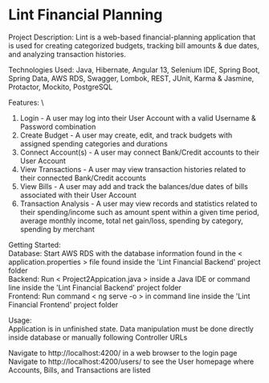 # Lint Financial Planning

Project Description: Lint is a web-based financial-planning application that is used for creating categorized budgets, tracking bill amounts & due dates, and analyzing transaction histories.   

Technologies Used: Java, Hibernate, Angular 13, Selenium IDE, Spring Boot, Spring Data, AWS RDS, Swagger, Lombok, REST, JUnit, Karma & Jasmine, Protactor, Mockito, PostgreSQL  

Features: \
1. Login - A user may log into their User Account with a valid Username & Password combination  
2. Create Budget - A user may create, edit, and track budgets with assigned spending categories and durations  
3. Connect Account(s) - A user may connect Bank/Credit accounts to their User Account  
4. View Transactions - A user may view transaction histories related to their connected Bank/Credit accounts  
5. View Bills - A user may add and track the balances/due dates of bills associated with their User Account  
6. Transaction Analysis - A user may view records and statistics related to their spending/income such as amount spent within a given time period, average monthly income, total net gain/loss, spending by category, spending by merchant  


Getting Started:   
Database: Start AWS RDS with the database information found in the < application.properties > file found inside the 'Lint Financial Backend' project folder  
Backend: Run < Project2Appication.java > inside a Java IDE or command line inside the 'Lint Financial Backend' project folder  
Frontend: Run command < ng serve -o > in command line inside the 'Lint Financial Frontend' project folder  

Usage:  
Application is in unfinished state. Data manipulation must be done directly inside database or manually following Controller URLs  

Navigate to http://localhost:4200/ in a web browser to the login page  
Navigate to http://localhost:4200/users/ to see the User homepage where Accounts, Bills, and Transactions are listed  




